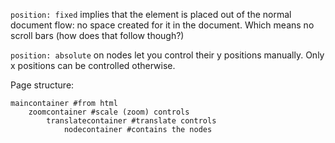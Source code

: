 `position: fixed` implies that the element is placed out of the normal document flow: no space created for it in the document. Which means no scroll bars (how does that follow though?)

`position: absolute` on nodes let you control their y positions manually. Only x positions can be controlled otherwise.

Page structure: 
```
maincontainer #from html
    zoomcontainer #scale (zoom) controls
        translatecontainer #translate controls
            nodecontainer #contains the nodes 
```